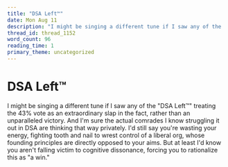 ```yaml
---
title: "DSA Left™️"
date: Mon Aug 11
description: "I might be singing a different tune if I saw any of the 'DSA Left™️' treating the 43% vote as an extraordinary slap in the fact, rather than an unparalleled..."
thread_id: thread_1152
word_count: 96
reading_time: 1
primary_theme: uncategorized
---
```


# DSA Left™️

I might be singing a different tune if I saw any of the "DSA Left™️" treating the 43% vote as an extraordinary slap in the fact, rather than an unparalleled victory. And I'm sure the actual comrades I know struggling it out in DSA are thinking that way privately. I'd still say you're wasting your energy, fighting tooth and nail to wrest control of a liberal org, whose founding principles are directly opposed to your aims. But at least I'd know you aren't falling victim to cognitive dissonance, forcing you to rationalize this as "a win."